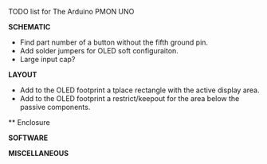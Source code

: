 TODO list for The Arduino PMON UNO

**SCHEMATIC**
* Find part number of a button without the fifth ground pin.
* Add solder jumpers for OLED soft configuraiton.
* Large input cap?

**LAYOUT**
* Add to the OLED footprint a tplace rectangle with the active display area.
* Add to the OLED footprint a restrict/keepout for the area below the passive components.

** Enclosure

**SOFTWARE**

**MISCELLANEOUS**




